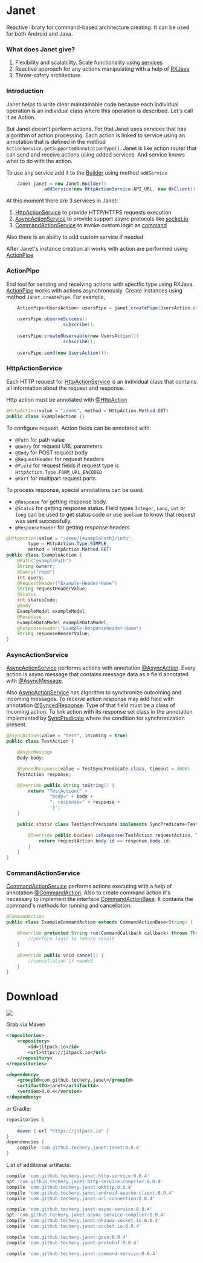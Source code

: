 # Janet

Reactive library for command-based architecture creating. It can be used for both Android and Java.

### What does Janet give?

1. Flexibility and scalability. Scale functionality using [services](https://github.com/techery/janet/blob/master/janet/src/main/java/io/techery/janet/ActionService.java)
2. Reactive approach for any actions manipulating with a help of [RXJava](https://github.com/ReactiveX/RxJava)
3. Throw-safety architecture.
 
### Introduction

Janet helps to write clear maintainable code because each individual operation is an individual class where this operation is described. Let's call it as Action. 

But Janet doesn't perform actions. For that Janet uses services that has algorithm of action processing. Each action is linked to service using an annotation that is defined in the method `ActionService.getSupportedAnnotationType()`. Janet is like action router that can send and receive actions using added services. And service knows what to do with the action. 

To use any service add it to the [Builder](https://github.com/techery/janet/blob/readme/janet/src/main/java/io/techery/janet/Janet.java) using method `addService`

```java
    Janet janet = new Janet.Builder()
             .addService(new HttpActionService(API_URL, new OkClient(), new GsonConverter(new Gson())))
```

At this moment there are 3 services in Janet:

1. [HttpActionService](#httpactionservice) to provide HTTP/HTTPS requests execution
2. [AsyncActionService](#asyncactionservice) to provide support async protocols like [socket.io](http://socket.io/)
3. [CommandActionService](#commandactionservice) to invoke custom logic as [command](#https://en.wikipedia.org/wiki/Command_pattern)   

Also there is an ability to add custom service if needed

After Janet's instance creation all works with action are performed using [ActionPipe](#ActionPipe)  

### ActionPipe

End tool for sending and receiving actions with specific type using RXJava. [ActionPipe](https://github.com/techery/janet/blob/readme/janet/src/main/java/io/techery/janet/ActionPipe.java) works with actions asynchronously. Create instances using method `Janet.createPipe`.
For example,
```java
    ActionPipe<UsersAction> usersPipe = janet.createPipe(UsersAction.class);
    
    usersPipe.observeSuccess()
                    .subscribe();
    
    usersPipe.createObservable(new UsersAction())
                    .subscribe();
    
    usersPipe.send(new UsersAction());
```


###  HttpActionService

Each HTTP request for [HttpActionService](https://github.com/techery/janet/blob/master/janet-http/http-service/src/main/java/io/techery/janet/HttpActionService.java) is an individual class that contains all information about the request and response.  

Http action must be annotated with [@HttpAction](https://github.com/techery/janet/blob/readme/janet-http/http-service/src/main/java/io/techery/janet/http/annotations/HttpAction.java)
```java
@HttpAction(value = "/demo", method = HttpAction.Method.GET)
public class ExampleAction {}
```

To configure request, Action fields can be annotated with:
* `@Path` for path value
* `@Query` for request URL parameters
* `@Body` for POST request body
* `@RequestHeader` for request headers
* `@Field` for request fields if request type is `HttpAction.Type.FORM_URL_ENCODED`
* `@Part` for multipart request parts

To process response, special annotations can be used:
* `@Response` for getting response body.
* `@Status` for getting response status. Field types `Integer`, `Long`, `int` or `long` can be used to get status code or use `boolean` to know that request was sent successfully
* `@ResponseHeader` for getting response headers

```java
@HttpAction(value = "/demo/{examplePath}/info",
        type = HttpAction.Type.SIMPLE,
        method = HttpAction.Method.GET)
public class ExampleAction {
    @Path("examplePath")
    String ownerr;
    @Query("repo")
    int query;
    @RequestHeader("Example-Header-Name")
    String requestHeaderValue;
    @Status
    int statusCode;
    @Body
    ExampleModel exampleModel;
    @Response
    ExampleDataModel exampleDataModel;
    @ResponseHeader("Example-Responseheader-Name")
    String responseHeaderValue;
}
```

### AsyncActionService

[AsyncActionService](https://github.com/techery/janet/blob/master/janet-async/async-service/src/main/java/io/techery/janet/AsyncActionService.java) performs actions with annotation [@AsyncAction](https://github.com/techery/janet/blob/master/janet-async/async-service/src/main/java/io/techery/janet/async/annotations/AsyncAction.java). Every action is async message that contains message data as a field annotated with [@AsyncMessage](https://github.com/techery/janet/blob/master/janet-async/async-service/src/main/java/io/techery/janet/async/annotations/AsyncMessage.java).
 
Also [AsyncActionService](https://github.com/techery/janet/blob/master/janet-async/async-service/src/main/java/io/techery/janet/AsyncActionService.java) has algorithm to synchronize outcoming and incoming messages. To receive action response may add field with annotation [@SyncedResponse](https://github.com/techery/janet/blob/master/janet-async/async-service/src/main/java/io/techery/janet/async/annotations/SyncedResponse.java). Type of that field must be a class of incoming action. To link action with its response set class in the annotation implemented by [SyncPredicate](https://github.com/techery/janet/blob/master/janet-async/async-service/src/main/java/io/techery/janet/async/SyncPredicate.java) where the condition for synchronization present.
```java
@AsyncAction(value = "test", incoming = true)
public class TestAction {

    @AsyncMessage
    Body body;

    @SyncedResponse(value = TestSyncPredicate.class, timeout = 3000)
    TestAction response;

    @Override public String toString() {
        return "TestAction{" +
                "body=" + body +
                ", response=" + response +
                '}';
    }

    public static class TestSyncPredicate implements SyncPredicate<TestAction, TestAction> {

        @Override public boolean isResponse(TestAction requestAction, TestAction response) {
            return requestAction.body.id == response.body.id;
        }
    }
}
```

### CommandActionService

[CommandActionService](https://github.com/techery/janet/blob/readme/janet-command/command-service/src/main/java/io/techery/janet/CommandActionService.java) performs actions executing with a help of annotation [@CommandAction](https://github.com/techery/janet/blob/readme/janet-command/command-service/src/main/java/io/techery/janet/command/annotations/CommandAction.java). Also to create command action it's necessary to implement the interface [CommandActionBase](https://github.com/techery/janet/blob/readme/janet-command/command-service/src/main/java/io/techery/janet/CommandActionBase.java). It contains the command's methods for running and cancellation.
 
```java
@CommandAction
public class ExampleCommandAction extends CommandActionBase<String> {

    @Override protected String run(CommandCallback callback) throws Throwable {
        //perform logic to return result
    }

    @Override public void cancel() {
        //cancellation if needed
    }
}
```
  

# Download 
[![](https://jitpack.io/v/techery/janet.svg)](https://jitpack.io/#techery/janet)

Grab via Maven
```xml
<repositories>
	<repository>
	    <id>jitpack.io</id>
        <url>https://jitpack.io</url>
	</repository>
</repositories>

<dependency>
    <groupId>com.github.techery.janet</groupId>
    <artifactId>janet</artifactId>
    <version>0.0.4</version>
</dependency>
```
or Gradle:
```groovy
repositories {
    ...
    maven { url "https://jitpack.io" }
}
dependencies {
    compile 'com.github.techery.janet:janet:0.0.4'
}
```

List of additional artifacts:
```groovy
compile 'com.github.techery.janet:http-service:0.0.4'
apt 'com.github.techery.janet:http-service-compiler:0.0.4'   
compile 'com.github.techery.janet:okhttp:0.0.4'
compile 'com.github.techery.janet:android-apache-client:0.0.4'
compile 'com.github.techery.janet:url-connection:0.0.4'

compile 'com.github.techery.janet:async-service:0.0.4'
apt 'com.github.techery.janet:async-service-compiler:0.0.4'
compile 'com.github.techery.janet:nkzawa-socket.io:0.0.4'
compile 'com.github.techery.janet:socket.io:0.0.4'

compile 'com.github.techery.janet:gson:0.0.4'
compile 'com.github.techery.janet:protobuf:0.0.4'

compile 'com.github.techery.janet:command-service:0.0.4'
```